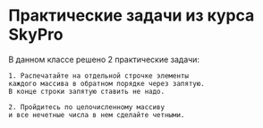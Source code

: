 <h1>Практические задачи из курса SkyPro</h1>
В данном классе решено 2 практические задачи:

    1. Распечатайте на отдельной строчке элементы
    каждого массива в обратном порядке через запятую.
    В конце строки запятую ставить не надо.
    
    2. Пройдитесь по целочисленному массиву
    и все нечетные числа в нем сделайте четными.